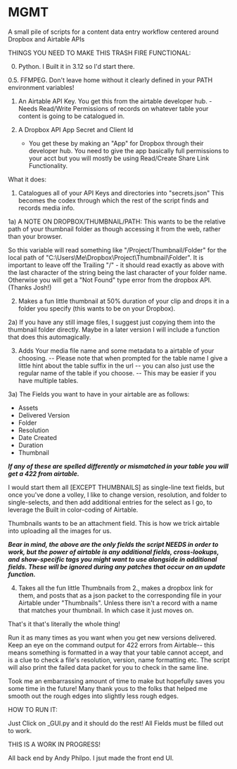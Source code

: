 # MGMT
A small pile of scripts for a content data entry workflow centered around Dropbox and Airtable APIs


THINGS YOU NEED TO MAKE THIS TRASH FIRE FUNCTIONAL:

0. Python. I Built it in 3.12 so I'd start there.

0.5. FFMPEG. Don't leave home without it clearly defined in your PATH environment variables!

1. An Airtable API Key. You get this from the airtable developer hub.
	-Needs Read/Write Permissions of records on whatever table your content is going to be catalogued in. 
	
2. A Dropbox API App Secret and Client Id
	- You get these by making an "App" for Dropbox through their developer hub. You need to give the app 
		basically full permissions to your acct but you will mostly be using
			Read/Create Share Link Functionality.
			
			
What it does:

1) Catalogues all of your API Keys and directories into "secrets.json" This becomes the codex through which the rest of the script finds and records media info.

1a) A NOTE ON DROPBOX/THUMBNAIL/PATH: This wants to be the relative path of your thumbnail folder as though accessing it from the web, rather than your browser. 


So this variable will read something like "/Project/Thumbnail/Folder" for the local path of "C:\\Users\Me\Dropbox\Project\Thumbnail\Folder".
It is important to leave off the Trailing "/" - it should read exactly as above with the last character of the string being the last character of your folder name.
Otherwise you will get a "Not Found" type error from the dropbox API. (Thanks Josh!)


2) Makes a fun little thumbnail at 50% duration of your clip and drops it in a folder you specify (this wants to be on your Dropbox).


2a) If you have any still image files, I suggest just copying them into the thumbnail folder directly. Maybe in a later version I will include a function that does this automagically. 


3) Adds Your media file name and some metadata to a airtable of your choosing.  -- Please note that when prompted for the table name I give a little hint about the table suffix in the url 
																				-- you can also just use the regular name of the table if you choose. 
																				-- This may be easier if you have multiple tables. 


3a) The Fields you want to have in your airtable are as follows:

- Assets
- Delivered Version
- Folder
- Resolution
- Date Created
- Duration
- Thumbnail

***If any of these are spelled differently or mismatched in your table you will get a 422 from airtable.***

I would start them all [EXCEPT THUMBNAILS] as single-line text fields, but once you've done a volley, I like to change version, resolution, and folder to single-selects, and then add additional entries for the select as I go, to leverage the 
	Built in color-coding of Airtable.

Thumbnails wants to be an attachment field. This is how we trick airtable into uploading all the images for us.

***Bear in mind, the above are the only fields the script NEEDS in order to work, but the power of airtable is any additional fields, cross-lookups, and show-specific tags you might want to use alongside in additional fields. These will be ignored during any patches that occur on an update function.***

4) Takes all the fun little Thumbnails from 2., makes a dropbox link for them, and posts that as a json packet to the corresponding file in your Airtable under "Thumbnails". Unless there isn't a record with a name that matches your thumbnail. In which case it just moves on.


That's it that's literally the whole thing!

Run it as many times as you want when you get new versions delivered. Keep an eye on the command output for 422 errors from Airtable-- this means something is formatted in a way that your table cannot accept, and is a clue to check a file's resolution, version, name formatting etc.
The script will also print the failed data packet for you to check in the same line. 

Took me an embarrassing amount of time to make but hopefully saves you some time in the future! 
Many thank yous to the folks that helped me smooth out the rough edges into slightly less rough edges. 



HOW TO RUN IT:

Just Click on _GUI.py and it should do the rest! All Fields must be filled out to work. 

THIS IS A WORK IN PROGRESS!

All back end by Andy Philpo. I jsut made the front end UI.
